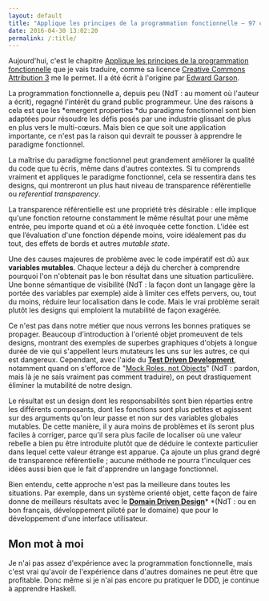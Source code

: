 ```yaml
---
layout: default
title: "Applique les principes de la programmation fonctionnelle — 97 choses qu’un programmeur doit savoir"
date: 2016-04-30 13:02:20
permalink: /:title/
---
```

Aujourd'hui, c'est le chapitre [Applique les principes de la programmation fonctionnelle](http://programmer.97things.oreilly.com/wiki/index.php/Apply_Functional_Programming_Principles) que je vais traduire, comme sa licence [Creative Commons Attribution 3](http://creativecommons.org/licenses/by/3.0/us/ "http://creativecommons.org/licenses/by/3.0/us/") me le permet. Il a été écrit à l'origine par [Edward Garson](http://programmer.97things.oreilly.com/wiki/index.php/Edward_Garson).

<!--excerpt-->

La programmation fonctionnelle a, depuis peu (NdT : au moment où l'auteur a écrit), regagné l'intérêt du grand public programmeur. Une des raisons à cela est que les *emergent properties *du paradigme fonctionnel sont bien adaptées pour résoudre les défis posés par une industrie glissant de plus en plus vers le multi-cœurs. Mais bien ce que soit une application importante, ce n'est pas la raison qui devrait te pousser à apprendre le paradigme fonctionnel.

La maîtrise du paradigme fonctionnel peut grandement améliorer la qualité du code que tu écris, même dans d'autres contextes. Si tu comprends vraiment et appliques le paradigme fonctionnel, cela se ressentira dans tes designs, qui montreront un plus haut niveau de transparence référentielle ou *referential transparency*.

La transparence référentielle est une propriété très désirable : elle implique qu'une fonction retourne constamment le même résultat pour une même entrée, peu importe quand et où a été invoquée cette fonction. L'idée est que l’évaluation d'une fonction dépende moins, voire idéalement pas du tout, des effets de bords et autres *mutable state*.

Une des causes majeures de problème avec le code impératif est dû aux **variables mutables**. Chaque lecteur a déjà du chercher à comprendre pourquoi l'on n'obtenait pas le bon résultat dans une situation particulière. Une bonne sémantique de visibilité (NdT : la façon dont un langage gère la portée des variables par exemple) aide à limiter ces effets pervers, ou, tout du moins, réduire leur localisation dans le code. Mais le vrai problème serait plutôt les designs qui emploient la mutabilité de façon exagérée.

Ce n'est pas dans notre métier que nous verrons les bonnes pratiques se propager. Beaucoup d'introduction à l'orienté objet promeuvent de tels designs, montrant des exemples de superbes graphiques d'objets à longue durée de vie qui s'appellent leurs mutateurs les uns sur les autres, ce qui est dangereux. Cependant, avec l'aide du **[Test Driven Development](https://fr.wikipedia.org/wiki/Test_driven_development)**, notamment quand on s'efforce de "[Mock Roles, not Objects](http://chrome-extension://oemmndcbldboiebfnladdacbdfmadadm/http://www.jmock.org/oopsla2004.pdf)" (NdT : pardon, mais là je ne sais vraiment pas comment traduire), on peut drastiquement éliminer la mutabilité de notre design.

Le résultat est un design dont les responsabilités sont bien réparties entre les différents composants, dont les fonctions sont plus petites et agissent sur des arguments qu'on leur passe et non sur des variables globales mutables. De cette manière, il y aura moins de problèmes et ils seront plus faciles à corriger, parce qu'il sera plus facile de localiser où une valeur rebelle a bien pu être introduite plutôt que de déduire le contexte particulier dans lequel cette valeur étrange est apparue. Ça ajoute un plus grand degré de transparence référentielle ; aucune méthode ne pourra t'inculquer ces idées aussi bien que le fait d'apprendre un langage fonctionnel.

Bien entendu, cette approche n'est pas la meilleure dans toutes les situations. Par exemple, dans un système orienté objet, cette façon de faire donne de meilleurs résultats avec le **[Domain Driven Design](https://en.wikipedia.org/wiki/Domain-driven_design)*** *(NdT : ou en bon français, développement piloté par le domaine) que pour le développement d'une interface utilisateur.

## Mon mot à moi

Je n'ai pas assez d'expérience avec la programmation fonctionnelle, mais c'est vrai qu'avoir de l'expérience dans d'autres domaines ne peut être que profitable. Donc même si je n'ai pas encore pu pratiquer le DDD, je continue à apprendre Haskell.
